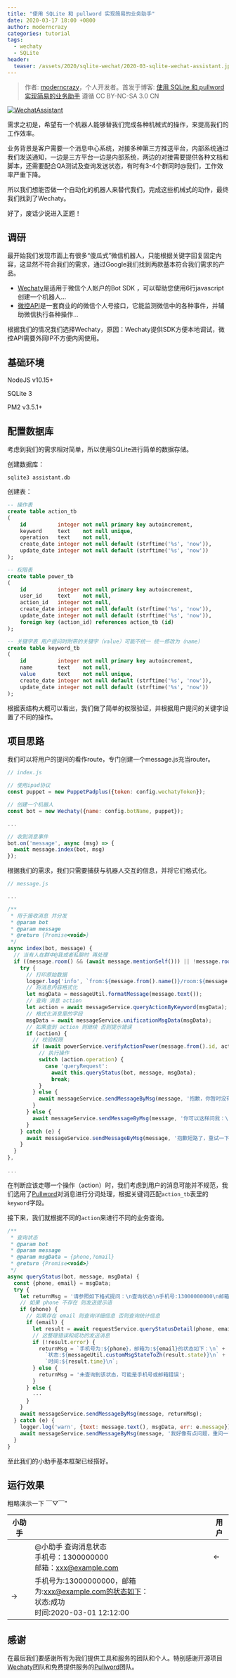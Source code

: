 ```yaml
---
title: "使用 SQLite 和 pullword 实现简易的业务助手"
date: 2020-03-17 18:00 +0800
author: moderncrazy
categories: tutorial
tags:
  - wechaty
  - SQLite
header:
  teaser: /assets/2020/sqlite-wechat/2020-03-sqlite-wechat-assistant.jpeg
---
```

<!-- markdownlint-disable -->

> 作者: [moderncrazy](https://github.com/moderncrazy)，个人开发者。首发于博客: [使用 SQLite 和 pullword 实现简易的业务助手](https://wechaty.github.io/sqlite-wechat-assistant/) 遵循 CC BY-NC-SA 3.0 CN

[![WechatAssistant](/assets/2020/sqlite-wechat/2020-03-sqlite-wechat-assistant.jpeg)](https://github.com/moderncrazy/wechat_assistant)

<!-- more -->

需求之初是，希望有一个机器人能够替我们完成各种机械式的操作，来提高我们的工作效率。

业务背景是客户需要一个消息中心系统，对接多种第三方推送平台，内部系统通过我们发送通知，一边是三方平台一边是内部系统，两边的对接需要提供各种文档和脚本，还需要配合QA测试及查询发送状态，有时有3-4个群同时@我们，工作效率严重下降。

所以我们想能否做一个自动化的机器人来替代我们，完成这些机械式的动作，最终我们找到了Wechaty。

好了，废话少说进入正题！

## 调研

最开始我们发现市面上有很多“傻瓜式”微信机器人，只能根据关键字回复固定内容，这显然不符合我们的需求，通过Google我们找到两款基本符合我们需求的产品。

- [Wechaty](https://github.com/wechaty/wechaty)是适用于微信个人帐户的Bot SDK ，可以帮助您使用6行javascript创建一个机器人...
- [微控API](https://docs.wkteam.cn/)是一套商业的的微信个人号接口，它能监测微信中的各种事件，并辅助微信执行各种操作...

根据我们的情况我们选择Wechaty，原因：Wechaty提供SDK方便本地调试，微控API需要外网IP不方便内网使用。

## 基础环境

NodeJS v10.15+  

SQLite 3

PM2 v3.5.1+

## 配置数据库

考虑到我们的需求相对简单，所以使用SQLite进行简单的数据存储。

创建数据库：

```shell
sqlite3 assistant.db
```

创建表：

```sql
-- 操作表
create table action_tb
(
    id          integer not null primary key autoincrement,
    keyword     text    not null unique,
    operation   text    not null,
    create_date integer not null default (strftime('%s', 'now')),
    update_date integer not null default (strftime('%s', 'now'))
);

-- 权限表
create table power_tb
(
    id          integer not null primary key autoincrement,
    user_id     text    not null,
    action_id   integer not null,
    create_date integer not null default (strftime('%s', 'now')),
    update_date integer not null default (strftime('%s', 'now')),
    foreign key (action_id) references action_tb (id)
);

-- 关键字表 用户提问时附带的关键字（value）可能不统一 统一修改为（name）
create table keyword_tb
(
    id          integer not null primary key autoincrement,
    name        text    not null,
    value       text    not null unique,
    create_date integer not null default (strftime('%s', 'now')),
    update_date integer not null default (strftime('%s', 'now'))
);
```

根据表结构大概可以看出，我们做了简单的权限验证，并根据用户提问的关键字设置了不同的操作。

## 项目思路

我们可以将用户的提问的看作route，专门创建一个message.js充当router。

```js
// index.js

// 使用ipad协议
const puppet = new PuppetPadplus({token: config.wechatyToken});

// 创建一个机器人
const bot = new Wechaty({name: config.botName, puppet});

...

// 收到消息事件
bot.on('message', async (msg) => {
  await message.index(bot, msg)
});
```

根据我们的需求，我们只需要捕获与机器人交互的信息，并将它们格式化。

```js
// message.js

...

/**
 * 用于接收消息 并分发
 * @param bot
 * @param message
 * @return {Promise<void>}
 */
async index(bot, message) {
  // 当有人在群中@我或者私聊时 再处理
  if ((message.room() && (await message.mentionSelf())) || !message.room()) {
    try {
      // 打印原始数据
      logger.log('info', `from:${message.from().name()}/room:${message.room() ? await message.room().topic() : null}/text:${message.text()}`);
      // 将消息内容格式化
      let msgData = messageUtil.formatMessage(message.text());
      // 查询 消息 action
      let action = await messageService.queryActionByKeyword(msgData);
      // 格式化消息里的字段
      msgData = await messageService.unificationMsgData(msgData);
      // 如果查到 action 则继续 否则提示错误
      if (action) {
        // 校验权限
        if (await powerService.verifyActionPower(message.from().id, action.id)) {
          // 执行操作
          switch (action.operation) {
            case 'queryRequest':
              await this.queryStatus(bot, message, msgData);
              break;
          }
        } else {
          await messageService.sendMessageByMsg(message, '抱歉，你暂时没有这个权限');
        }
      } else {
        await messageService.sendMessageByMsg(message, '你可以这样问我：\n查询状态');
      }
    } catch (e) {
      await messageService.sendMessageByMsg(message, '抱歉短路了，重试一下吧！');
    }
  }
},
  
...
```

在判断应该走哪一个操作（action）时，我们考虑到用户的消息可能并不规范，我们选用了[Pullword](http://api.pullword.com/)对消息进行分词处理，根据关键词匹配`action_tb`表里的`keyword`字段。

接下来，我们就根据不同的`action`来进行不同的业务查询。

```js
/**
 * 查询状态
 * @param bot
 * @param message
 * @param msgData = {phone,?email}
 * @return {Promise<void>}
 */
async queryStatus(bot, message, msgData) {
  const {phone, email} = msgData;
  try {
    let returnMsg = '请参照如下格式提问：\n查询状态\n手机号:13000000000\n邮箱(可选):example@xxx.com';
    // 如果 phone 不存在 则发送提示语
    if (phone) {
      // 如果存在 email 则查询详细信息 否则查询统计信息
      if (email) {
        let result = await requestService.queryStatusDetail(phone, email);
        // 这整理错误和成功的发送消息
        if (!result.error) {
          returnMsg = `手机号为:${phone}，邮箱为:${email}的状态如下：\n` +
            `状态:${messageUtil.customMsgStateToZh(result.state)}\n` +
            `时间:${result.time}\n`;
        } else {
          returnMsg = '未查询到该状态，可能是手机号或邮箱错误';
        }
      } else {
        ···
      }
    }
    await messageService.sendMessageByMsg(message, returnMsg);
  } catch (e) {
    logger.log('warn', {text: message.text(), msgData, err: e.message});
    await messageService.sendMessageByMsg(message, '我好像有点问题，重问一下试试！');
  }
}
```

至此我们的小助手基本框架已经搭好。

## 运行效果

粗略演示一下 ￣▽￣"

| 小助手 |                                                              | 用户 |
| ------ | ------------------------------------------------------------ | ---- |
|        | @小助手 查询消息状态<br />手机号：1300000000<br />邮箱：xxx@example.com | <-   |
| ->     | 手机号为:13000000000，邮箱为:xxx@example.com的状态如下：<br />状态:成功<br />时间:2020-03-01 12:12:00 |      |

## 感谢

在最后我们要感谢所有为我们提供工具和服务的团队和个人。特别感谢开源项目[Wechaty](https://github.com/wechaty/wechaty)团队和免费提供服务的[Pullword](http://api.pullword.com/)团队。
